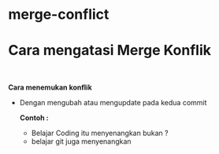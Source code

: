 # merge-conflict 
Cara mengatasi Merge Konflik
=
<br>

**Cara menemukan konflik**
* Dengan mengubah atau mengupdate pada kedua commit

  **Contoh :**
  * Belajar Coding itu menyenangkan bukan ?
  * belajar git juga menyenangkan
